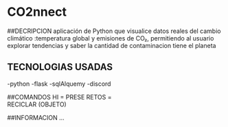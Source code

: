 # CO2nnect 

##DECRIPCION 
aplicación de Python que visualice datos reales del cambio climático :temperatura global y emisiones de CO₂,  permitiendo al usuario explorar tendencias y  saber la cantidad de contaminacion tiene el planeta 

## TECNOLOGIAS USADAS 
-python 
-flask 
-sqlAlquemy 
-discord 

##COMANDOS 
HI = PRESE 
RETOS =  
RECICLAR (OBJETO) 

##INFORMACION 
... 
